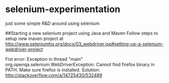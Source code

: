 # selenium-experimentation
just some simple R&amp;D around using selenium

##Starting a new selenium project using Java and Maven
Follow steps to setup new maven project at http://www.seleniumhq.org/docs/03_webdriver.jsp#setting-up-a-selenium-webdriver-project

Fist error: Exception in thread "main" org.openqa.selenium.WebDriverException: Cannot find firefox binary in PATH. Make sure firefox is installed.
Solution: http://stackoverflow.com/a/14725430/532489
